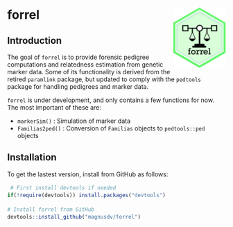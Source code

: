 <!-- README.md is generated from README.Rmd. Please edit that file -->
forrel <img src="man/figures/logo.png" align="right" height=140/>
=================================================================

Introduction
------------

The goal of `forrel` is to provide forensic pedigree computations and relatedness estimation from genetic marker data. Some of its functionality is derived from the retired `paramlink` package, but updated to comply with the `pedtools` package for handling pedigrees and marker data.

`forrel` is under development, and only contains a few functions for now. The most important of these are:

-   `markerSim()` : Simulation of marker data
-   `Familias2ped()` : Conversion of `Familias` objects to `pedtools::ped` objects

Installation
------------

To get the lastest version, install from GitHub as follows:

``` r
 # First install devtools if needed
if(!require(devtools)) install.packages("devtools")

# Install forrel from GitHub
devtools::install_github("magnusdv/forrel")
```
